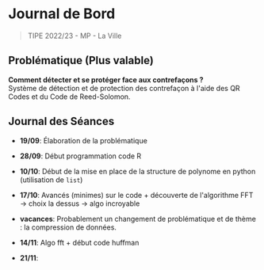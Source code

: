 # Journal de Bord

> TIPE 2022/23 - MP - La Ville

## Problématique (Plus valable)

**Comment détecter et se protéger face aux contrefaçons ?** \
Système de détection et de protection des contrefaçon à l'aide des QR Codes et du Code de Reed-Solomon.

## Journal des Séances

- **19/09**: Élaboration de la problématique

- **28/09**: Début programmation code R

- **10/10**: Début de la mise en place de la structure de polynome en python (utilisation de `list`)

- **17/10**: Avancés (minimes) sur le code + découverte de l'algorithme FFT -> choix la dessus -> algo incroyable

- **vacances**: Probablement un changement de problématique et de thème : la compression de données.

- **14/11**: Algo fft + début code huffman

- **21/11**: